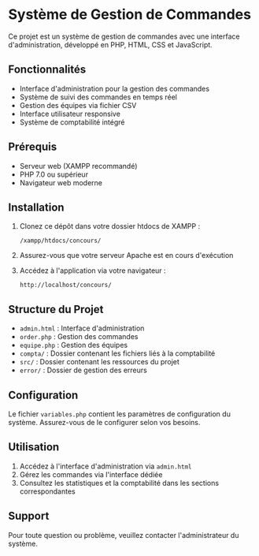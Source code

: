 # Système de Gestion de Commandes

Ce projet est un système de gestion de commandes avec une interface d'administration, développé en PHP, HTML, CSS et JavaScript.

## Fonctionnalités

- Interface d'administration pour la gestion des commandes
- Système de suivi des commandes en temps réel
- Gestion des équipes via fichier CSV
- Interface utilisateur responsive
- Système de comptabilité intégré

## Prérequis

- Serveur web (XAMPP recommandé)
- PHP 7.0 ou supérieur
- Navigateur web moderne

## Installation

1. Clonez ce dépôt dans votre dossier htdocs de XAMPP :
   ```
   /xampp/htdocs/concours/
   ```

2. Assurez-vous que votre serveur Apache est en cours d'exécution

3. Accédez à l'application via votre navigateur :
   ```
   http://localhost/concours/
   ```

## Structure du Projet

- `admin.html` : Interface d'administration
- `order.php` : Gestion des commandes
- `equipe.php` : Gestion des équipes
- `compta/` : Dossier contenant les fichiers liés à la comptabilité
- `src/` : Dossier contenant les ressources du projet
- `error/` : Dossier de gestion des erreurs

## Configuration

Le fichier `variables.php` contient les paramètres de configuration du système. Assurez-vous de le configurer selon vos besoins.

## Utilisation

1. Accédez à l'interface d'administration via `admin.html`
2. Gérez les commandes via l'interface dédiée
3. Consultez les statistiques et la comptabilité dans les sections correspondantes

## Support

Pour toute question ou problème, veuillez contacter l'administrateur du système. 